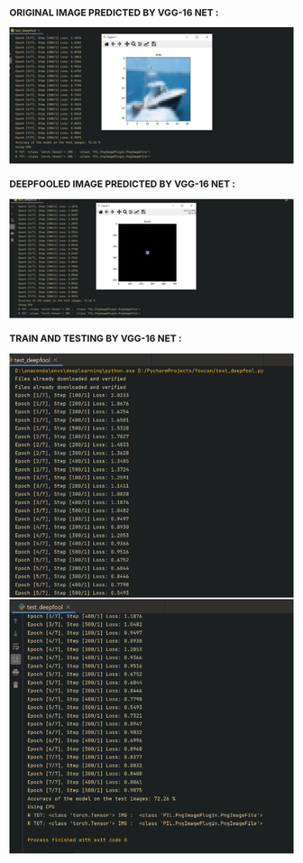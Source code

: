 
### ORIGINAL IMAGE PREDICTED BY VGG-16 NET :
![Original label =  n03538406 horse cart](https://github.com/Lagstill/IIIT-H/blob/main/deepfool/CIAFR-10/VGG/vgg_cifar_ori.png?raw=true)


### DEEPFOOLED IMAGE PREDICTED BY VGG-16 NET :
![Original label =  n03538406 horse cart](https://github.com/Lagstill/IIIT-H/blob/main/deepfool/CIAFR-10/VGG/vgg_cifar_pert.png?raw=true)


### TRAIN AND TESTING  BY VGG-16 NET :
![Original label =  n03538406 horse cart](https://github.com/Lagstill/IIIT-H/blob/main/deepfool/CIAFR-10/VGG/vgg_cifar_1.png?raw=true)
![Original label =  n03538406 horse cart](https://github.com/Lagstill/IIIT-H/blob/main/deepfool/CIAFR-10/VGG/vgg_cifar.png?raw=true)
